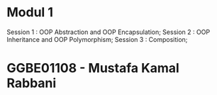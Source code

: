 # Modul 1
Session 1 : OOP Abstraction and OOP Encapsulation;
Session 2 : OOP Inheritance and OOP Polymorphism;
Session 3 : Composition;

# GGBE01108 - Mustafa Kamal Rabbani
